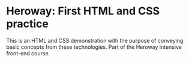 # Heroway: First HTML and CSS practice

This is an HTML and CSS demonstration with the purpose of conveying basic concepts from these technologies.
Part of the Heroway intensive front-end course.
